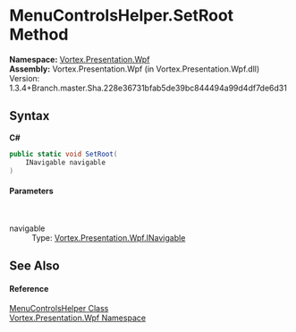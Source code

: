 # MenuControlsHelper.SetRoot Method 
 

**Namespace:**&nbsp;<a href="N_Vortex_Presentation_Wpf.md">Vortex.Presentation.Wpf</a><br />**Assembly:**&nbsp;Vortex.Presentation.Wpf (in Vortex.Presentation.Wpf.dll) Version: 1.3.4+Branch.master.Sha.228e36731bfab5de39bc844494a99d4df7de6d31

## Syntax

**C#**<br />
``` C#
public static void SetRoot(
	INavigable navigable
)
```


#### Parameters
&nbsp;<dl><dt>navigable</dt><dd>Type: <a href="T_Vortex_Presentation_Wpf_INavigable.md">Vortex.Presentation.Wpf.INavigable</a><br /></dd></dl>

## See Also


#### Reference
<a href="T_Vortex_Presentation_Wpf_MenuControlsHelper.md">MenuControlsHelper Class</a><br /><a href="N_Vortex_Presentation_Wpf.md">Vortex.Presentation.Wpf Namespace</a><br />